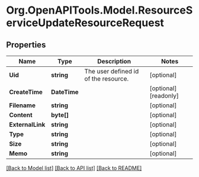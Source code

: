 # Org.OpenAPITools.Model.ResourceServiceUpdateResourceRequest

## Properties

Name | Type | Description | Notes
------------ | ------------- | ------------- | -------------
**Uid** | **string** | The user defined id of the resource. | [optional] 
**CreateTime** | **DateTime** |  | [optional] [readonly] 
**Filename** | **string** |  | [optional] 
**Content** | **byte[]** |  | [optional] 
**ExternalLink** | **string** |  | [optional] 
**Type** | **string** |  | [optional] 
**Size** | **string** |  | [optional] 
**Memo** | **string** |  | [optional] 

[[Back to Model list]](../README.md#documentation-for-models) [[Back to API list]](../README.md#documentation-for-api-endpoints) [[Back to README]](../README.md)

